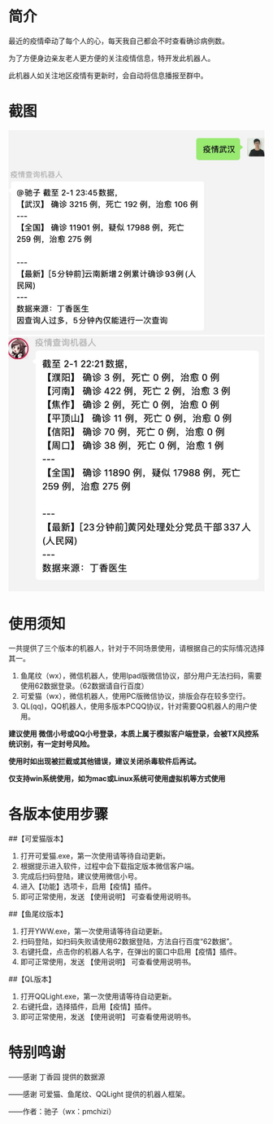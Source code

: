 # 简介
最近的疫情牵动了每个人的心，每天我自己都会不时查看确诊病例数。

为了方便身边亲友老人更方便的关注疫情信息，特开发此机器人。

此机器人如关注地区疫情有更新时，会自动将信息播报至群中。

# 截图

![疫情查询](https://github.com/ichizi/nCoVbot/blob/master/%E6%88%AA%E5%9B%BE/%E7%96%AB%E6%83%85%E6%9F%A5%E8%AF%A2.jpg)
![疫情播报](https://github.com/ichizi/nCoVbot/blob/master/%E6%88%AA%E5%9B%BE/%E8%87%AA%E5%8A%A8%E6%92%AD%E6%8A%A5.jpg)


# 使用须知

一共提供了三个版本的机器人，针对于不同场景使用，请根据自己的实际情况选择其一。

1. 鱼尾纹（wx），微信机器人，使用Ipad版微信协议，部分用户无法扫码，需要使用62数据登录。（62数据请自行百度）
2. 可爱猫（wx），微信机器人，使用PC版微信协议，排版会存在较多空行。
3. QL(qq)，QQ机器人，使用多版本PCQQ协议，针对需要QQ机器人的用户使用。

**建议使用 微信小号或QQ小号登录，本质上属于模拟客户端登录，会被TX风控系统识别，有一定封号风险。**

**使用时如出现被拦截或其他错误，建议关闭杀毒软件后再试。**

**仅支持win系统使用，如为mac或Linux系统可使用虚拟机等方式使用**

# 各版本使用步骤

##【可爱猫版本】

1. 打开可爱猫.exe，第一次使用请等待自动更新。
2. 根据提示进入软件，过程中会下载指定版本微信客户端。
3. 完成后扫码登陆，建议使用微信小号。
4. 进入【功能】选项卡，启用【疫情】插件。
5. 即可正常使用，发送 【使用说明】 可查看使用说明书。

##【鱼尾纹版本】

1. 打开YWW.exe，第一次使用请等待自动更新。
2. 扫码登陆，如扫码失败请使用62数据登陆，方法自行百度“62数据”。
3. 右键托盘，点击你的机器人名字，在弹出的窗口中启用【疫情】插件。
4. 即可正常使用，发送 【使用说明】 可查看使用说明书。

##【QL版本】

1. 打开QQLight.exe，第一次使用请等待自动更新。
2. 右键托盘，选择插件，启用【疫情】插件。
3. 即可正常使用，发送 【使用说明】 可查看使用说明书。

# 特别鸣谢

——感谢 丁香园 提供的数据源

——感谢 可爱猫、鱼尾纹、QQLight 提供的机器人框架。

——作者：驰子（wx：pmchizi）